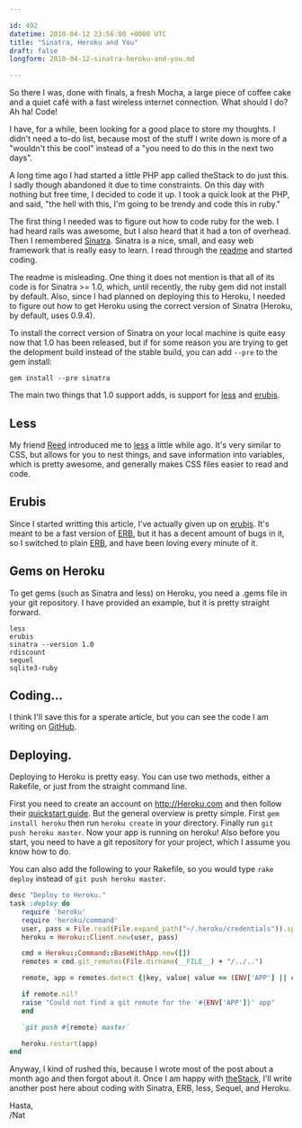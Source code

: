 ```yaml
---

id: 492
datetime: 2010-04-12 23:56:00 +0000 UTC
title: "Sinatra, Heroku and You"
draft: false
longform: 2010-04-12-sinatra-heroku-and-you.md

---
```


So there I was, done with finals, a fresh Mocha, a large piece of coffee cake
and a quiet café with a fast wireless internet connection. What should I do?
Ah ha! Code!

I have, for a while, been looking for a good place to store my thoughts. I
didn't need a to-do list, because most of the stuff I write down is more of a
"wouldn't this be cool" instead of a "you need to do this in the next two
days".

A long time ago I had started a little PHP app called theStack to do just this.
I sadly though abandoned it due to time constraints. On this day with nothing
but free time, I decided to code it up. I took a quick look at the PHP, and
said, "the hell with this, I'm going to be trendy and code this in ruby."

The first thing I needed was to figure out how to code ruby for the web. I had
heard rails was awesome, but I also heard that it had a ton of overhead. Then I
remembered [Sinatra][1]. Sinatra is a nice, small, and easy web framework that
is really easy to learn. I read through the [readme][2] and started coding.

The readme is misleading. One thing it does not mention is that all of its code
is for Sinatra >= 1.0, which, until recently, the ruby gem did not install by
default. Also, since I had planned on deploying this to Heroku, I needed to
figure out how to get Heroku using the correct version of Sinatra (Heroku, by
default, uses 0.9.4).

To install the correct version of Sinatra on your local machine is quite easy
now that 1.0 has been released, but if for some reason you are trying to get
the delopment build instead of the stable build, you can add `--pre` to the gem
install:

    gem install --pre sinatra

The main two things that 1.0 support adds, is support for [less][3] and [erubis][4].

## Less

My friend [Reed][5] introduced me to [less][3] a little while ago. It's very
similar to CSS, but allows for you to nest things, and save information into
variables, which is pretty awesome, and generally makes CSS files easier to
read and code.

## Erubis

Since I started writting this article, I've actually given up on [erubis][4].
It's meant to be a fast version of [ERB][8], but it has a decent amount of bugs
in it, so I switched to plain [ERB][8], and have been loving every minute of
it.

## Gems on Heroku

To get gems (such as Sinatra and less) on Heroku, you need a .gems file in your
git repository. I have provided an example, but it is pretty straight forward.

    less
    erubis
    sinatra --version 1.0
    rdiscount
    sequel
    sqlite3-ruby

## Coding...

I think I'll save this for a sperate article, but you can see the code I am
writing on [GitHub][6].

## Deploying.

Deploying to Heroku is pretty easy. You can use two methods, either a Rakefile,
or just from the straight command line.

First you need to create an account on <http://Heroku.com> and then follow their
[quickstart guide][7]. But the general overview is pretty simple. First
`gem install heroku` then run `heroku create` in your directory. Finally run
`git push heroku master`. Now your app is running on heroku! Also before you
start, you need to have a git repository for your project, which I assume you
know how to do.

You can also add the following to your Rakefile, so you would type
`rake deploy` instead of `git push heroku master`.

```ruby
desc "Deploy to Heroku."
task :deploy do
   require 'heroku'
   require 'heroku/command'
   user, pass = File.read(File.expand_path("~/.heroku/credentials")).split("\n")
   heroku = Heroku::Client.new(user, pass)

   cmd = Heroku::Command::BaseWithApp.new([])
   remotes = cmd.git_remotes(File.dirname(__FILE__) + "/../..")

   remote, app = remotes.detect {|key, value| value == (ENV['APP'] || cmd.app)}

   if remote.nil?
   raise "Could not find a git remote for the '#{ENV['APP']}' app"
   end

   `git push #{remote} master`

   heroku.restart(app)
end
```

Anyway, I kind of rushed this, because I wrote most of the post about a month
ago and then forgot about it. Once I am happy with [theStack][6], I'll write
another post here about coding with Sinatra, ERB, less, Sequel, and Heroku.

Hasta,  
/Nat

[1]: http://www.sinatrarb.com/
[2]: http://www.sinatrarb.com/intro
[3]: http://lesscss.org/
[4]: http://www.kuwata-lab.com/erubis/
[5]: http://www.reedmorse.com/
[6]: http://github.com/icco/thestack
[7]: http://docs.heroku.com/quickstart
[8]: http://www.ensta.fr/~diam/ruby/online/ruby-doc-stdlib/libdoc/erb/rdoc/classes/ERB.html


